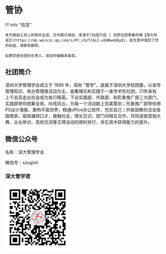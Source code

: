 # 管协

!!! info "信息"

    本页面由工具人抓取并生成，仅作展示用途，来源于[社团介绍 | 优质社团等着你噢【深大校会】](https://mp.weixin.qq.com/s/KY_v5zTcAiI-uEHBweQAyQ)。若无意中侵犯了您的权益，请联系删除。
    
    如果您是社团的负责人，请及时编辑本条目。
    
## 社团简介
深圳大学管理学会成立于 1996 年，简称 “管学”，直属于深圳大学校团委，以宣传管理知识、举办管理类活动为主，是集理论和实践于一身学术性社团，21年来有上千会员走出社会成为各行精英。下设实践部、外联部、和形象推广部三大部门，实践部带你统筹全局，叱咤风云，为每一个活动献上完美策划；形象推广部带你用PS设计海报，重构平面世界，精通office办公软件，充实自己；外联部教你洽谈各路商家，锻炼雄辩口才，接触社会，增长见识。部门间相互合作，共同造就营销大赛、企业参访、高校交流等王牌活动的顺利举行，并在其中获得能力的提升。

## 微信公众号
名称：深大管理学会

微信号：szuglxh

### 深大管学君
![深大管学君](./qrcode.png)
